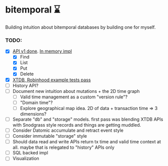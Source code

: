 # bitemporal ⌛

Building intuition about bitemporal databases by building one for myself.

### TODO:
- [x] [API v1 done](https://github.com/elh/bitemporal/blob/main/db.go). [In memory impl](https://github.com/elh/bitemporal/blob/main/memory.go)
    - [x] Find
    - [x] List
    - [x] Put
    - [x] Delete
- [x] [XTDB, Robinhood example tests pass](https://github.com/elh/bitemporal/blob/main/memory_examples_test.go)
- [ ] History API?
- [ ] Document new intuition about mutations + the 2D time graph
    - [ ] Valid time management as a custom "version rule"?
    - [ ] "Domain time"?
    - [ ] Explore geographical map idea. 2D of data + transaction time => 3 dimensions?
- [ ] Separate "db" and "storage" models. first pass was blending XTDB APIs with Snodgrass style records and things are getting muddled.
- [ ] Consider Datomic accumulate and retract event style
- [ ] Consider immutable "storage" style
- [ ] Should data read and write APIs return tx time and valid time context at all. maybe that is relegated to "history" APIs only
- [ ] SQL backed impl
- [ ] Visualization
